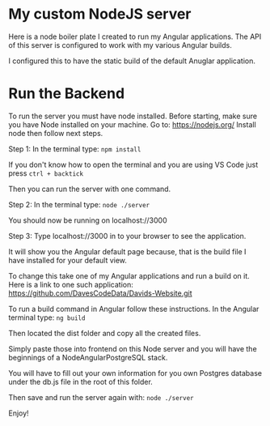 # My custom NodeJS server

Here is a node boiler plate I created to run my Angular applications. The API of this server is configured to work with my various Angular builds.

I configured this to have the static build of the default Anuglar application.

# Run the Backend

To run the server you must have node installed.
Before starting, make sure you have Node installed on your machine. 
Go to: https://nodejs.org/
Install node then follow next steps.

Step 1: In the terminal type: `npm install`

If you don't know how to open the terminal and you are using VS Code just press `ctrl + backtick` 

Then you can run the server with one command.

Step 2: In the terminal type: `node ./server`

You should now be running on localhost://3000

Step 3: Type localhost://3000 in to your browser to see the application.

It will show you the Angular default page because, that is the build file I have installed for your default view.

To change this take one of my Angular applications and run a build on it.
Here is a link to one such application: https://github.com/DavesCodeData/Davids-Website.git

To run a build command in Angular follow these instructions.
In the Angular terminal type: `ng build`

Then located the dist folder and copy all the created files.

Simply paste those into frontend on this Node server and you will have the beginnings of a NodeAngularPostgreSQL stack.

You will have to fill out your own information for you own Postgres database under the db.js file in the root of this folder.

Then save and run the server again with: `node ./server`

Enjoy!